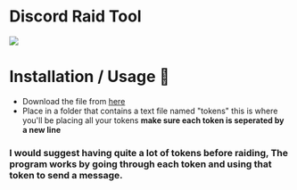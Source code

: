# Discord Raid Tool
![](https://github.com/RustyBalboadev/Discord-Raid-Tool/blob/master/discordraid.png?raw=true)
# Installation / Usage 🔧
* Download the file from [here](https://github.com/RustyBalboadev/Discord-Raid-Tool/releases/download/1.0/DiscordRaid.exe)
* Place in a folder that contains a text file named "tokens" this is where you'll be placing all your tokens **make sure each token is seperated by a new line**

### I would suggest having quite a lot of tokens before raiding, The program works by going through each token and using that token to send a message.
